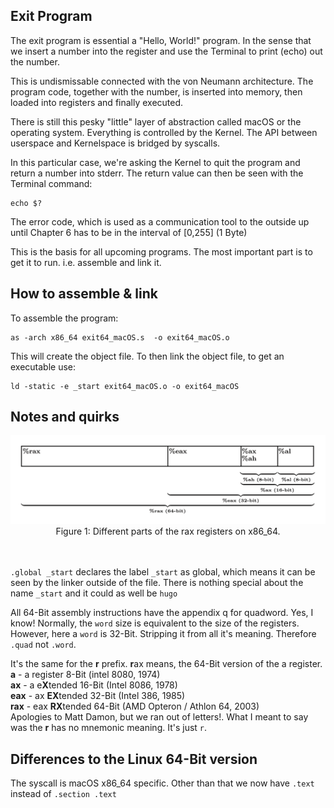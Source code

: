 ## Exit Program
The exit program is essential a "Hello, World!" program. In the sense that
we insert a number into the register and use the Terminal to print (echo)
out the number.

This is undismissable connected with the von Neumann architecture. The
program code, together with the number, is inserted into memory,
then loaded into registers and finally executed.

There is still this pesky "little" layer of abstraction called macOS or
the operating system. Everything is controlled by the Kernel.
The API between userspace and Kernelspace is bridged by syscalls.

In this particular case, we're asking the Kernel to quit the program
and return a number into stderr. The return value can then be seen
with the Terminal command:
```
echo $?
```

The error code, which is used as a communication tool to the outside
up until Chapter 6 has to be in the interval of [0,255] (1 Byte)

This is the basis for all upcoming programs.
The most important part is to get it to run. i.e. assemble
and link it.

## How to assemble & link
To assemble the program:
```
as -arch x86_64 exit64_macOS.s  -o exit64_macOS.o
```
This will create the object file. 
To then link the object file, to get an executable use:
```
ld -static -e _start exit64_macOS.o -o exit64_macOS
```

## Notes and quirks

<div align=center>
  <img src="https://raw.githubusercontent.com/MarekSchiffer/pgu/main/macOS_x86/01.%20Chapter%203%20-%20exit/.assets/x86_64_Registers.png" alt="ra" width="600">
<div align=center>
  <figcaption>Figure 1: Different parts of the rax registers on x86_64.</figcaption>
</div>
   <br> <br>
</div>

`.global _start` declares the label `_start` as global, which
means it can be seen by the linker outside of the file. There
is nothing special about the name `_start` and it could as
well be `hugo`

All 64-Bit assembly instructions have the appendix q for quadword. Yes, I know!  Normally, the `word` size is equivalent to the size of the registers.  However, here a `word` is 32-Bit. Stripping it from all it's meaning. Therefore `.quad` not `.word`.

It's the same for the **r** prefix. **r**ax means, the 64-Bit version of the a register.  
**a** - a register 8-Bit (intel 8080, 1974)  
**ax** - a e**X**tended 16-Bit (Intel 8086, 1978)  
**eax** - ax **EX**tended 32-Bit (Intel 386, 1985)  
**rax** - eax **RX**tended 64-Bit (AMD Opteron / Athlon 64, 2003)  
Apologies to Matt Damon, but we ran out of letters!.
What I meant to say was the **r** has no mnemonic meaning. It's just `r`.

## Differences to the Linux 64-Bit version
The syscall is macOS x86_64 specific. Other than that we
now have `.text` instead of `.section .text`
